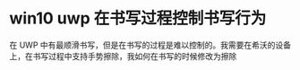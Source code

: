 # win10 uwp 在书写过程控制书写行为

在 UWP 中有最顺滑书写，但是在书写的过程是难以控制的。我需要在希沃的设备上，在书写过程中支持手势擦除，我如何在书写的时候修改为擦除

<!--more-->
<!-- CreateTime:2020/3/5 9:26:17 -->

<!-- csdn -->
<!-- 草稿 -->